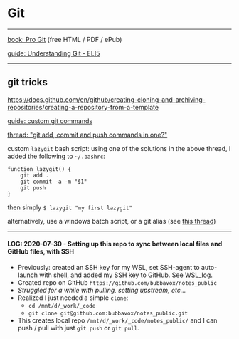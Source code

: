 # Git

--------------

[book: Pro Git](https://git-scm.com/book) (free HTML / PDF / ePub)

[guide: Understanding Git - ELI5](https://hackernoon.com/understanding-git-fcffd87c15a3)

--------------

## git tricks

https://docs.github.com/en/github/creating-cloning-and-archiving-repositories/creating-a-repository-from-a-template

[guide: custom git commands](http://thediscoblog.com/blog/2014/03/29/custom-git-commands-in-3-steps/)

[thread: "git add, commit and push commands in one?"](https://stackoverflow.com/questions/19595067/git-add-commit-and-push-commands-in-one)

custom `lazygit` bash script: using one of the solutions in the above thread, I added the following to `~/.bashrc`:
```
function lazygit() {
    git add .
    git commit -a -m "$1"
    git push
}
```
then simply `$ lazygit "my first lazygit"`

alternatively, use a windows batch script, or a git alias (see [this thread](https://stackoverflow.com/questions/39121688/windows-custom-git-commands))

--------------

#### LOG: 2020-07-30 - Setting up this repo to sync between local files and GitHub files, with SSH
  - Previously: created an SSH key for my WSL, set SSH-agent to auto-launch with shell, and added my SSH key to GitHub.  See [WSL_log](https://github.com/bubbavox/notes_public/blob/master/WSL_log.md#ssh-setup).
  - Created repo on GitHub `https://github.com/bubbavox/notes_public`
  - _Struggled for a while with pulling, setting upstream, etc..._
  - Realized I just needed a simple `clone`:
    - `cd /mnt/d/_work/_code`
    - `git clone git@github.com:bubbavox/notes_public.git`
  - This creates local repo `/mnt/d/_work/_code/notes_public/` and I can push / pull with just `git push` or `git pull`.


